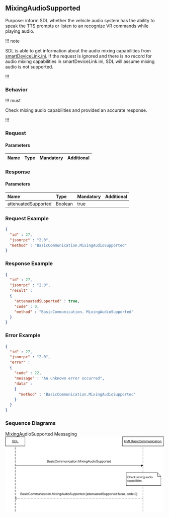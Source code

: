 ## MixingAudioSupported

Purpose: inform SDL whether the vehicle audio system has the ability to speak the TTS prompts or listen to an recognize VR commands while playing audio.

!!! note

SDL is able to get information about the audio mixing capabilities from [smartDeviceLink.ini](https://github.com/smartdevicelink/sdl_core/blob/master/src/appMain/smartDeviceLink.ini). If the request is ignored and there is no record for audio mixing capabilities in smartDeviceLink.ini, SDL will assume mixing audio is not supported.

!!!

### Behavior

!!! must

Check mixing audio capabilities and provided an accurate response.

!!!

### Request

#### Parameters

|Name|Type|Mandatory|Additional|
|:---|:---|:--------|:---------|

### Response

#### Parameters

|Name|Type|Mandatory|Additional|
|:---|:---|:--------|:---------|
|attenuatedSupported|Boolean|true||

### Request Example

```json
{
  "id" : 27,
  "jsonrpc" : "2.0",
  "method" : "BasicCommunication.MixingAudioSupported"
}
```

### Response Example

```json
{
  "id" : 27,
  "jsonrpc" : "2.0",
  "result" :
  {
    "attenuatedSupported" : true,
    "code" : 0,
    "method" : "BasicCommunication. MixingAudioSupported"
  }
}
```

### Error Example

```json
{
  "id" : 27,
  "jsonrpc" : "2.0",
  "error" :
  {
    "code" : 22,
    "message" : "An unknown error occurred",
    "data" :
    {
      "method" : "BasicCommunication.MixingAudioSupported"
    }
  }
}
```

### Sequence Diagrams

MixingAudioSupported Messaging
![Mixing Audio Supported](../Guide_assets/MixingAudioSupported.png)


